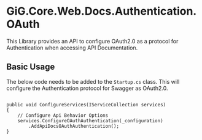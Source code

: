 ﻿# GiG.Core.Web.Docs.Authentication.OAuth

This Library provides an API to configure OAuth2.0 as a protocol for Authentication when accessing API Documentation.

## Basic Usage

The below code needs to be added to the `Startup.cs` class. This will configure the Authentication protocol for Swagger as OAuth2.0.

```chsarp

public void ConfigureServices(IServiceCollection services)
{
    // Configure Api Behavior Options
    services.ConfigureOAuthAuthentication(_configuration)
        .AddApiDocsOAuthAuthentication();
}
```